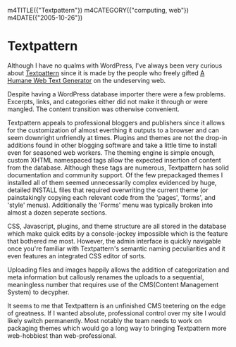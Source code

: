 m4TITLE({"Textpattern"})
m4CATEGORY({"computing, web"})
m4DATE({"2005-10-26"})

Textpattern
===========

Although I have no qualms with WordPress, I've always been very curious
about [Textpattern](http://textpattern.com/) since it is made by the
people who freely gifted [A Humane Web Text
Generator](http://textism.com/tools/textile/) on the undeserving web.

Despite having a WordPress database importer there were a few problems.
Excerpts, links, and categories either did not make it through or were
mangled. The content transition was otherwise convenient.

Textpattern appeals to professional bloggers and publishers since it
allows for the customization of almost everthing it outputs to a browser
and can seem downright unfriendly at times. Plugins and themes are not
the drop-in additions found in other blogging software and take a little
time to install even for seasoned web workers. The theming engine is
simple enough, custom XHTML namespaced tags allow the expected insertion
of content from the database. Although these tags are numerous,
Textpattern has solid documentation and community support. Of the few
prepackaged themes I installed all of them seemed unnecessarily complex
evidenced by huge, detailed INSTALL files that required overwriting the
current theme (or painstakingly copying each relevant code from the
'pages', 'forms', and 'style' menus). Additionally the 'Forms'
menu was typically broken into almost a dozen seperate sections.

CSS, Javascript, plugins, and theme structure are all stored in the
database which make quick edits by a console-jockey impossible which is
the feature that bothered me most. However, the admin interface is
quickly navigable once you're familiar with Textpattern's semantic
naming peculiarities and it even features an integrated CSS editor of
sorts.

Uploading files and images happily allows the addition of categorization
and meta information but callously renames the uploads to a sequential,
meaningless number that requires use of the CMS(Content Management
System) to decypher.

It seems to me that Textpattern is an unfinished CMS teetering on the
edge of greatness. If I wanted absolute, professional control over my
site I would likely switch permanently. Most notably the team needs to
work on packaging themes which would go a long way to bringing
Textpattern more web-hobbiest than web-professional.
